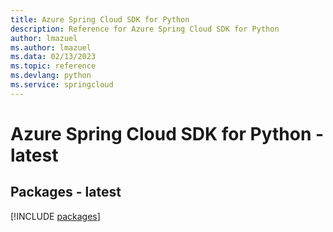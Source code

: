 ```yaml
---
title: Azure Spring Cloud SDK for Python
description: Reference for Azure Spring Cloud SDK for Python
author: lmazuel
ms.author: lmazuel
ms.data: 02/13/2023
ms.topic: reference
ms.devlang: python
ms.service: springcloud
---
```

# Azure Spring Cloud SDK for Python - latest
## Packages - latest
[!INCLUDE [packages](spring-cloud-index.md)]